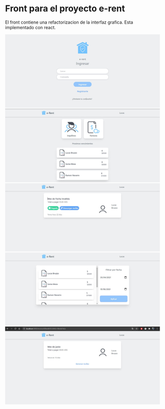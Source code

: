 # Front para el proyecto e-rent
El front contiene una refactorizacion de la interfaz grafica. 
Esta implementado con react.

<img src="./docs/loginView.JPG">
<img src="./docs/homeView.JPG">
<img src="./docs/invoicePayedView.JPG">
<img src="./docs/invoicesView.JPG">
<img src="./docs/invoiceView.JPG">